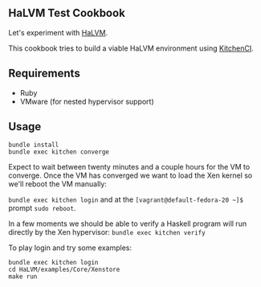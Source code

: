 ## HaLVM Test Cookbook

Let's experiment with [HaLVM](https://github.com/GaloisInc/HaLVM).

This cookbook tries to build a viable HaLVM environment using
[KitchenCI](http://kitchen.ci/).

## Requirements

* Ruby
* VMware (for nested hypervisor support)

## Usage

```
bundle install
bundle exec kitchen converge
```

Expect to wait between twenty minutes and a couple hours for the VM to
converge. Once the VM has converged we want to load the Xen kernel so
we'll reboot the VM manually:

`bundle exec kitchen login` and at the
`[vagrant@default-fedora-20 ~]$` prompt `sudo reboot`.

In a few moments we should be able to verify a Haskell program
will run directly by the Xen hypervisor: `bundle exec kitchen verify`

To play login and try some examples:

```
bundle exec kitchen login
cd HaLVM/examples/Core/Xenstore
make run
```
